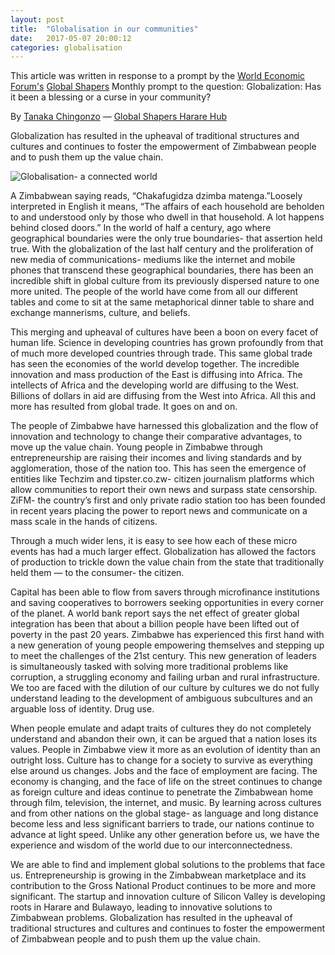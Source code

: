 ```yaml
---
layout: post
title:  "Globalisation in our communities"
date:   2017-05-07 20:00:12
categories: globalisation
---
```

This article was written in response to a prompt by the [World Economic Forum's](https://www.weforum.org/) [Global Shapers](https://toplink.weforum.org/users/tanaka-chingonzo) Monthly prompt to the question: Globalization: Has it been a blessing or a curse in your community?

By [Tanaka Chingonzo](https://toplink.weforum.org/users/tanaka-chingonzo) — [Global Shapers Harare Hub](https://www.globalshapers.org/hubs/harare)

Globalization has resulted in the upheaval of traditional structures and cultures and continues to foster the empowerment of Zimbabwean people and to push them up the value chain.

![Globalisation- a connected world](https://cdn-images-1.medium.com/max/2000/1*DONcgRot8sUqrx6HFJ5J8Q.jpeg)

A Zimbabwean saying reads, “Chakafugidza dzimba matenga.”Loosely interpreted in English it means, “The affairs of each household are beholden to and understood only by those who dwell in that household. A lot happens behind closed doors.” In the world of half a century, ago where geographical boundaries were the only true boundaries- that assertion held true. With the globalization of the last half century and the proliferation of new media of communications- mediums like the internet and mobile phones that transcend these geographical boundaries, there has been an incredible shift in global culture from its previously dispersed nature to one more united. The people of the world have come from all our different tables and come to sit at the same metaphorical dinner table to share and exchange mannerisms, culture, and beliefs.

This merging and upheaval of cultures have been a boon on every facet of human life. Science in developing countries has grown profoundly from that of much more developed countries through trade. This same global trade has seen the economies of the world develop together. The incredible innovation and mass production of the East is diffusing into Africa. The intellects of Africa and the developing world are diffusing to the West. Billions of dollars in aid are diffusing from the West into Africa. All this and more has resulted from global trade. It goes on and on.

The people of Zimbabwe have harnessed this globalization and the flow of innovation and technology to change their comparative advantages, to move up the value chain. Young people in Zimbabwe through entrepreneurship are raising their incomes and living standards and by agglomeration, those of the nation too. This has seen the emergence of entities like Techzim and tipster.co.zw- citizen journalism platforms which allow communities to report their own news and surpass state censorship. ZiFM- the country’s first and only private radio station too has been founded in recent years placing the power to report news and communicate on a mass scale in the hands of citizens.

Through a much wider lens, it is easy to see how each of these micro events has had a much larger effect. Globalization has allowed the factors of production to trickle down the value chain from the state that traditionally held them — to the consumer- the citizen.

Capital has been able to flow from savers through microfinance institutions and saving cooperatives to borrowers seeking opportunities in every corner of the planet. A world bank report says the net effect of greater global integration has been that about a billion people have been lifted out of poverty in the past 20 years. Zimbabwe has experienced this first hand with a new generation of young people empowering themselves and stepping up to meet the challenges of the 21st century. This new generation of leaders is simultaneously tasked with solving more traditional problems like corruption, a struggling economy and failing urban and rural infrastructure. We too are faced with the dilution of our culture by cultures we do not fully understand leading to the development of ambiguous subcultures and an arguable loss of identity. Drug use.

When people emulate and adapt traits of cultures they do not completely understand and abandon their own, it can be argued that a nation loses its values. People in Zimbabwe view it more as an evolution of identity than an outright loss. Culture has to change for a society to survive as everything else around us changes. Jobs and the face of employment are facing. The economy is changing, and the face of life on the street continues to change as foreign culture and ideas continue to penetrate the Zimbabwean home through film, television, the internet, and music. By learning across cultures and from other nations on the global stage- as language and long distance become less and less significant barriers to trade, our nations continue to advance at light speed. Unlike any other generation before us, we have the experience and wisdom of the world due to our interconnectedness.

We are able to find and implement global solutions to the problems that face us. Entrepreneurship is growing in the Zimbabwean marketplace and its contribution to the Gross National Product continues to be more and more significant. The startup and innovation culture of Silicon Valley is developing roots in Harare and Bulawayo, leading to innovative solutions to Zimbabwean problems. Globalization has resulted in the upheaval of traditional structures and cultures and continues to foster the empowerment of Zimbabwean people and to push them up the value chain.
